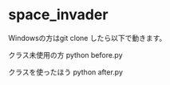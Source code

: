 # space_invader
Windowsの方はgit clone したら以下で動きます。

クラス未使用の方
python before.py

クラスを使ったほう
python after.py
